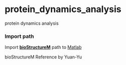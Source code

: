 # protein_dynamics_analysis
protein dynamics analysis
### Import path
Import [**bioStructureM**](https://github.com/Yuan-Yu/bioStructureM) path to [Matlab](http://www.mathworks.com/products/matlab/) 

bioStructureM Reference by Yuan-Yu
